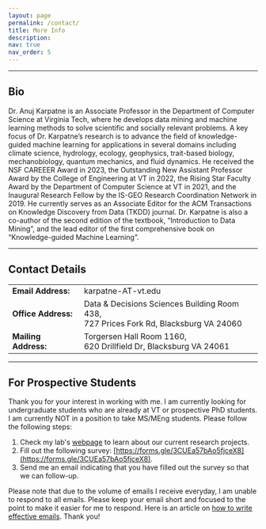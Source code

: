```yaml
---
layout: page
permalink: /contact/
title: More Info
description:
nav: true
nav_order: 5
---
```


---
## Bio
Dr. Anuj Karpatne is an Associate Professor in the Department of Computer Science at Virginia Tech, where he develops data mining and machine learning methods to solve scientific and socially relevant problems. A key focus of Dr. Karpatne’s research is to advance the field of knowledge-guided machine learning for applications in several domains including climate science, hydrology, ecology, geophysics, trait-based biology, mechanobiology, quantum mechanics, and fluid dynamics. He received the NSF CAREEER Award in 2023, the Outstanding New Assistant Professor Award by the College of Engineering at VT in 2022, the Rising Star Faculty Award by the Department of Computer Science at VT in 2021, and the Inaugural Research Fellow by the IS-GEO Research Coordination Network in 2019. He currently serves as an Associate Editor for the ACM Transactions on Knowledge Discovery from Data (TKDD) journal. Dr. Karpatne is also a co-author of the second edition of the textbook, “Introduction to Data Mining”, and the lead editor of the first comprehensive book on “Knowledge-guided Machine Learning”.

---
## Contact Details

<div class="card mt-3 p-3">
	<table class="table table-cv table-sm table-borderless table-responsive table-cv-map">
	<tr>
      <td class="p-1 pr-2 font-weight-bold">
        <b>Email Address:</b>
      </td>
      <td class="p-1 pl-2 font-weight-light text">
        karpatne-AT-vt.edu
      </td>
    </tr>
    <tr>
      <td class="p-1 pr-2 font-weight-bold">
        <b>Office Address:</b>
      </td>
      <td class="p-1 pl-2 font-weight-light text">
        Data & Decisions Sciences Building Room 438,
        <br>
        727 Prices Fork Rd, Blacksburg VA 24060
      </td>
    </tr>
    <tr>
      <td class="p-1 pr-2 font-weight-bold">
        <b>Mailing Address:</b>
      </td>
      <td class="p-1 pl-2 font-weight-light text">
        Torgersen Hall Room 1160,
        <br>
        620 Drillfield Dr, Blacksburg VA 24061
      </td>
    </tr>
	</table>
</div>


---
## For Prospective Students

Thank you for your interest in working with me. I am currently looking for undergraduate students who are already at VT or prospective PhD students. I am currently NOT in a position to take MS/MEng students. Please follow the following steps:
1. Check my lab's [webpage](https://kgml-lab.github.io/) to learn about our current research projects.
2. Fill out the following survey: [https://forms.gle/3CUEa57bAo5fjceX8](https://forms.gle/3CUEa57bAo5fjceX8).
3. Send me an email indicating that you have filled out the survey so that we can follow-up.

Please note that due to the volume of emails I receive everyday, I am unable to respond to all emails. Please keep your email short and focused to the point to make it easier for me to respond. Here is an article on [how to write effective emails](https://postgraduateeducation.hms.harvard.edu/trends-medicine/blueprint-writing-effective-emails
). Thank you!


